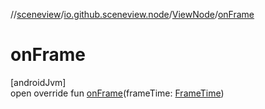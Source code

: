 //[sceneview](../../../index.md)/[io.github.sceneview.node](../index.md)/[ViewNode](index.md)/[onFrame](on-frame.md)

# onFrame

[androidJvm]\
open override fun [onFrame](on-frame.md)(frameTime: [FrameTime](../../io.github.sceneview.utils/-frame-time/index.md))
